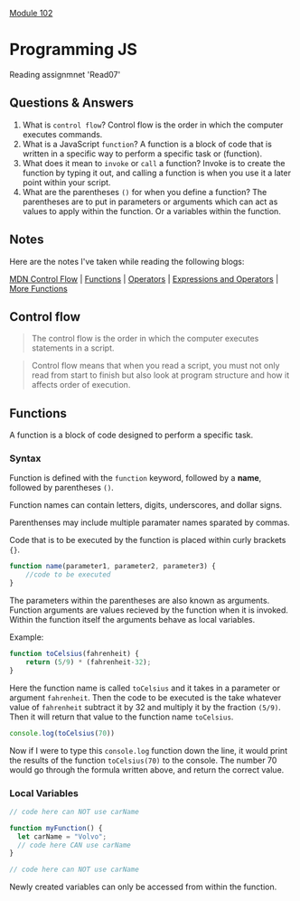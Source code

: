 [Module 102](../README)
# Programming JS

Reading assignmnet 'Read07'

## Questions & Answers

1. What is `control flow`? Control flow is the order in which the computer executes commands.
2. What is a JavaScript `function`? A function is a block of code that is written in a specific way to perform a specific task or (function).
3. What does it mean to `invoke` or `call` a function? Invoke is to create the function by typing it out, and calling a function is when you use it a later point within your script.
4. What are the parentheses `()` for when you define a function? The parentheses are to put in parameters or arguments which can act as values to apply within the function. Or a variables within the function.

## Notes

Here are the notes I've taken while reading the following blogs:

[MDN Control Flow](https://developer.mozilla.org/en-US/docs/Glossary/Control_flow) \| [Functions](https://www.w3schools.com/js/js_functions.asp) \| [Operators](https://www.w3schools.com/js/js_operators.asp) \| [Expressions and Operators](https://developer.mozilla.org/en-US/docs/Web/JavaScript/Guide/Expressions_and_Operators) \| [More Functions](https://developer.mozilla.org/en-US/docs/Web/JavaScript/Guide/Functions)

## Control flow

> The control flow is the order in which the computer executes statements in a script.

> Control flow means that when you read a script, you must not only read from start to finish but also look at program structure and how it affects order of execution.

## Functions

A function is a block of code designed to perform a specific task.

### Syntax

Function is defined with the `function` keyword, followed by a **name**, followed by parentheses `()`.

Function names can contain letters, digits, underscores, and dollar signs.

Parenthenses may include multiple paramater names sparated by commas.

Code that is to be executed by the function is placed within curly brackets `{}`.

``` js
function name(parameter1, parameter2, parameter3) {
    //code to be executed
}
```

The parameters within the parentheses are also known as arguments. Function arguments are values recieved by the function when it is invoked. Within the function itself the arguments behave as local variables.

Example:

``` js
function toCelsius(fahrenheit) {
    return (5/9) * (fahrenheit-32);
}
```

Here the function name is called `toCelsius` and it takes in a parameter or argument `fahrenheit`. Then the code to be executed is the take whatever value of `fahrenheit` subtract it by 32 and multiply it by the fraction `(5/9)`. Then it will return that value to the function name `toCelsius`.

``` js
console.log(toCelsius(70))
```

Now if I were to type this `console.log` function down the line, it would print the results of the function `toCelsius(70)` to the console. The number 70 would go through the formula written above, and return the correct value.

### Local Variables

``` js
// code here can NOT use carName

function myFunction() {
  let carName = "Volvo";
  // code here CAN use carName
}

// code here can NOT use carName
```

Newly created variables can only be accessed from within the function.
